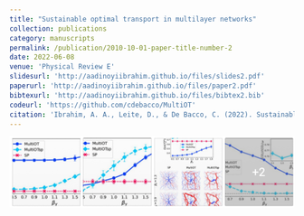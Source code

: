 ```yaml
---
title: "Sustainable optimal transport in multilayer networks"
collection: publications
category: manuscripts
permalink: /publication/2010-10-01-paper-title-number-2
date: 2022-06-08
venue: 'Physical Review E'
slidesurl: 'http://aadinoyiibrahim.github.io/files/slides2.pdf'
paperurl: 'http://aadinoyiibrahim.github.io/files/paper2.pdf'
bibtexurl: 'http://aadinoyiibrahim.github.io/files/bibtex2.bib'
codeurl: 'https://github.com/cdebacco/MultiOT'
citation: 'Ibrahim, A. A., Leite, D., & De Bacco, C. (2022). Sustainable optimal transport in multilayer networks. Physical Review E, 105(6), 064302.'
---
```


![Main figure for the paper](/images/multiotsp.png)